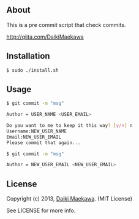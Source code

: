 ## About

This is a pre commit script that check commits.

http://qiita.com/DaikiMaekawa

## Installation

```sh
$ sudo ./install.sh
```

## Usage

```bash
$ git commit -m "msg"

Author = USER_NAME <USER_EMAIL>
```

```bash
Do you want to me to keep it this way? [y/n] n
Username:NEW_USER_NAME
Email:NEW_USER_EMAIL
Please commit that again...
```

```bash
$ git commit -m "msg"

Author = NEW_USER_EMAIL <NEW_USER_EMAIL>
```

## License

Copyright (c) 2013, [Daiki Maekawa](http://daikimaekawa.strikingly.com/). (MIT License)

See LICENSE for more info.

